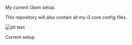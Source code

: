 My current i3wm setup.

This repository will also contain all my i3 core config files.


![alt text](https://i.imgur.com/oYE3B02.png)

Current setup.

